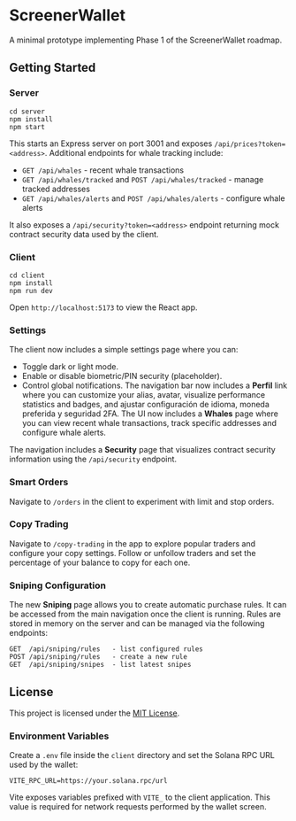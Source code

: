 # ScreenerWallet

A minimal prototype implementing Phase 1 of the ScreenerWallet roadmap.

## Getting Started

### Server

```
cd server
npm install
npm start
```

This starts an Express server on port 3001 and exposes `/api/prices?token=<address>`.
Additional endpoints for whale tracking include:

* `GET /api/whales` - recent whale transactions
* `GET /api/whales/tracked` and `POST /api/whales/tracked` - manage tracked addresses
* `GET /api/whales/alerts` and `POST /api/whales/alerts` - configure whale alerts

It also exposes a `/api/security?token=<address>` endpoint returning mock contract
security data used by the client.

### Client

```
cd client
npm install
npm run dev
```

Open `http://localhost:5173` to view the React app.

### Settings

The client now includes a simple settings page where you can:

- Toggle dark or light mode.
- Enable or disable biometric/PIN security (placeholder).
- Control global notifications.
The navigation bar now includes a **Perfil** link where you can customize your alias, avatar,
visualize performance statistics and badges, and ajustar configuración de idioma,
moneda preferida y seguridad 2FA.
The UI now includes a **Whales** page where you can view recent whale transactions,
track specific addresses and configure whale alerts.

The navigation includes a **Security** page that visualizes contract security
information using the `/api/security` endpoint.

### Smart Orders

Navigate to `/orders` in the client to experiment with limit and stop orders.

### Copy Trading

Navigate to `/copy-trading` in the app to explore popular traders and configure
your copy settings. Follow or unfollow traders and set the percentage of your
balance to copy for each one.


### Sniping Configuration

The new **Sniping** page allows you to create automatic purchase rules. It can
be accessed from the main navigation once the client is running. Rules are
stored in memory on the server and can be managed via the following endpoints:

```
GET  /api/sniping/rules   - list configured rules
POST /api/sniping/rules   - create a new rule
GET  /api/sniping/snipes  - list latest snipes
```

## License

This project is licensed under the [MIT License](LICENSE).

### Environment Variables

Create a `.env` file inside the `client` directory and set the Solana RPC URL
used by the wallet:

```
VITE_RPC_URL=https://your.solana.rpc/url
```

Vite exposes variables prefixed with `VITE_` to the client application. This
value is required for network requests performed by the wallet screen.

